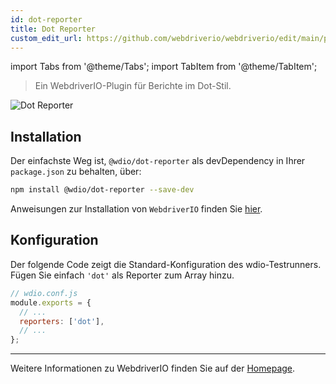 ```yaml
---
id: dot-reporter
title: Dot Reporter
custom_edit_url: https://github.com/webdriverio/webdriverio/edit/main/packages/wdio-dot-reporter/README.md
---
```


import Tabs from '@theme/Tabs';
import TabItem from '@theme/TabItem';

> Ein WebdriverIO-Plugin für Berichte im Dot-Stil.

![Dot Reporter](/img/dot.png "Dot Reporter")

## Installation

Der einfachste Weg ist, `@wdio/dot-reporter` als devDependency in Ihrer `package.json` zu behalten, über:

```sh
npm install @wdio/dot-reporter --save-dev
```

Anweisungen zur Installation von `WebdriverIO` finden Sie [hier](/docs/gettingstarted).

## Konfiguration

Der folgende Code zeigt die Standard-Konfiguration des wdio-Testrunners. Fügen Sie einfach `'dot'` als Reporter zum Array hinzu.

```js
// wdio.conf.js
module.exports = {
  // ...
  reporters: ['dot'],
  // ...
};
```

----

Weitere Informationen zu WebdriverIO finden Sie auf der [Homepage](https://webdriver.io).